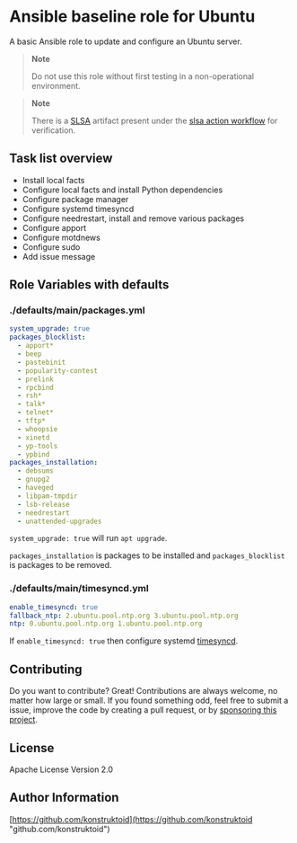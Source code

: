 # Ansible baseline role for Ubuntu

A basic Ansible role to update and configure an Ubuntu
server.

> **Note**
>
> Do not use this role without first testing in a non-operational environment.

> **Note**
>
> There is a [SLSA](https://slsa.dev/) artifact present under the
> [slsa action workflow](https://github.com/konstruktoid/ansible-role-hardening/actions/workflows/slsa.yml)
> for verification.

## Task list overview

- Install local facts
- Configure local facts and install Python dependencies
- Configure package manager
- Configure systemd timesyncd
- Configure needrestart, install and remove various packages
- Configure apport
- Configure motdnews
- Configure sudo
- Add issue message

## Role Variables with defaults

### ./defaults/main/packages.yml

```yaml
system_upgrade: true
packages_blocklist:
  - apport*
  - beep
  - pastebinit
  - popularity-contest
  - prelink
  - rpcbind
  - rsh*
  - talk*
  - telnet*
  - tftp*
  - whoopsie
  - xinetd
  - yp-tools
  - ypbind
packages_installation:
  - debsums
  - gnupg2
  - haveged
  - libpam-tmpdir
  - lsb-release
  - needrestart
  - unattended-upgrades
```

`system_upgrade: true` will run `apt upgrade`.

`packages_installation` is packages to be installed and
`packages_blocklist` is packages to be removed.

### ./defaults/main/timesyncd.yml

```yaml
enable_timesyncd: true
fallback_ntp: 2.ubuntu.pool.ntp.org 3.ubuntu.pool.ntp.org
ntp: 0.ubuntu.pool.ntp.org 1.ubuntu.pool.ntp.org
```

If `enable_timesyncd: true` then configure systemd
[timesyncd](https://manpages.ubuntu.com/manpages/jammy/man8/systemd-timesyncd.service.8.html).

## Contributing

Do you want to contribute? Great! Contributions are always welcome,
no matter how large or small. If you found something odd, feel free to submit a
issue, improve the code by creating a pull request, or by
[sponsoring this project](https://github.com/sponsors/konstruktoid).

## License

Apache License Version 2.0

## Author Information

[https://github.com/konstruktoid](https://github.com/konstruktoid "github.com/konstruktoid")
